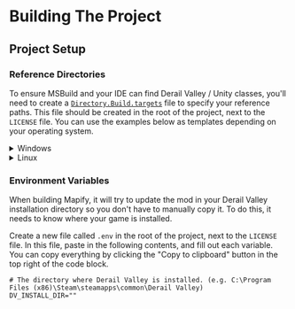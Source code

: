# Building The Project

## Project Setup

### Reference Directories

To ensure MSBuild and your IDE can find Derail Valley / Unity classes,
you'll need to create a [`Directory.Build.targets`][directory-build-targets-docs] file to specify your reference paths.
This file should be created in the root of the project, next to the `LICENSE` file.
You can use the examples below as templates depending on your operating system.

<details>
<summary>Windows</summary>

Here's an example file for Windows you can use as a template.
Replace the provided paths with the paths to your Derail Valley installation directory.
Make sure to include the semicolons between each of the paths, but not after the last one!
Note that shortcuts like `%ProgramFiles%` *cannot* be used.
```xml
<Project>
    <PropertyGroup>
        <ReferencePath>
            C:\Program Files (x86)\Steam\steamapps\common\Derail Valley\DerailValley_Data\Managed\;
            C:\Program Files\Unity\Hub\Editor\2019.4.40f1\Editor\Data\Managed\
        </ReferencePath>
        <AssemblySearchPaths>$(AssemblySearchPaths);$(ReferencePath);</AssemblySearchPaths>
    </PropertyGroup>
</Project>
```
</details>

<details>
<summary>Linux</summary>

Here's an example file for Linux you can use as a template.
Replace the provided paths with the paths to your Derail Valley installation directory.
Make sure to include the semicolons between each of the paths, but not after the last one!
```xml
<Project>
    <PropertyGroup>
        <ReferencePath>
            /home/username/.local/share/Steam/steamapps/common/Derail Valley/DerailValley_Data/Managed/;
            /home/username/.local/share/UnityHub/Editor/2019.4.40f1/Editor/Data/Managed/
        </ReferencePath>
        <AssemblySearchPaths>$(AssemblySearchPaths);$(ReferencePath);</AssemblySearchPaths>
    </PropertyGroup>
</Project>
```
</details>

### Environment Variables

When building Mapify, it will try to update the mod in your Derail Valley installation directory so you don't have to manually copy it.
To do this, it needs to know where your game is installed.

Create a new file called `.env` in the root of the project, next to the `LICENSE` file.
In this file, paste in the following contents, and fill out each variable.
You can copy everything by clicking the "Copy to clipboard" button in the top right of the code block.
```dotenv
# The directory where Derail Valley is installed. (e.g. C:\Program Files (x86)\Steam\steamapps\common\Derail Valley)
DV_INSTALL_DIR=""
```

[directory-build-targets-docs]: https://learn.microsoft.com/en-us/visualstudio/msbuild/customize-by-directory?view=vs-2022#directorybuildprops-and-directorybuildtargets
